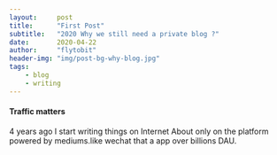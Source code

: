 ```yaml
---
layout:     post
title:      "First Post"
subtitle:   "2020 Why we still need a private blog ?"
date:       2020-04-22
author:     "flytobit"
header-img: "img/post-bg-why-blog.jpg"
tags:
    - blog
    - writing
---
```




#### Traffic matters
4 years ago I start writing things on Internet About only on the platform powered by mediums.like wechat that a app over billions DAU.
